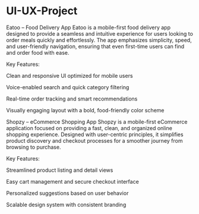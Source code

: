 # UI-UX-Project

Eatoo – Food Delivery App
Eatoo is a mobile-first food delivery app designed to provide a seamless and intuitive experience for users looking to order meals quickly and effortlessly. The app emphasizes simplicity, speed, and user-friendly navigation, ensuring that even first-time users can find and order food with ease.

Key Features:

Clean and responsive UI optimized for mobile users

Voice-enabled search and quick category filtering

Real-time order tracking and smart recommendations

Visually engaging layout with a bold, food-friendly color scheme

Shopzy – eCommerce Shopping App
Shopzy is a mobile-first eCommerce application focused on providing a fast, clean, and organized online shopping experience. Designed with user-centric principles, it simplifies product discovery and checkout processes for a smoother journey from browsing to purchase.

Key Features:

Streamlined product listing and detail views

Easy cart management and secure checkout interface

Personalized suggestions based on user behavior

Scalable design system with consistent branding

